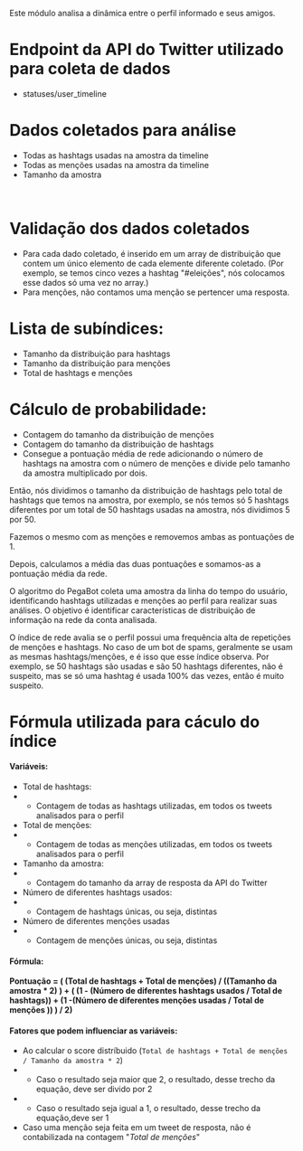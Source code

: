 Este módulo analisa a dinâmica entre o perfil informado e seus amigos.

# Endpoint da API do Twitter utilizado para coleta de dados
* statuses/user_timeline

# Dados coletados para análise
* Todas as hashtags usadas na amostra da timeline
* Todas as menções usadas na amostra da timeline
* Tamanho da amostra
<br />

# Validação dos dados coletados
* Para cada dado coletado, é inserido em um array de distribuição que contem um único elemento  de cada elemente diferente coletado. (Por exemplo, se temos cinco vezes a hashtag "#eleições", nós colocamos esse dados só uma vez no array.)
* Para menções, não contamos uma menção se pertencer uma resposta.

# Lista de subíndices:

- Tamanho da distribuição para hashtags
- Tamanho da distribuição para menções
- Total de hashtags e menções

# Cálculo de probabilidade:

- Contagem do tamanho da distribuição de menções
- Contagem do tamanho da distribuição de hashtags
- Consegue a pontuação média de rede adicionando o número de hashtags na amostra com o número de menções e divide pelo tamanho da amostra multiplicado por dois.

Então, nós dividimos o tamanho da distribuição de hashtags pelo total de hashtags que temos na amostra, por exemplo, se nós temos só 5 hashtags diferentes por um total de 50 hashtags usadas na amostra, nós dividimos 5 por 50. 

Fazemos o mesmo com as menções e removemos ambas as pontuações de 1.

Depois, calculamos a média das duas pontuações e somamos-as a pontuação média da rede.

O algoritmo do PegaBot coleta uma amostra da linha do tempo do usuário, identificando hashtags utilizadas e menções ao perfil para realizar suas análises. O objetivo é identificar características de distribuição de informação na rede da conta analisada.

O índice de rede avalia se o perfil possui uma frequência alta de repetições de menções e hashtags. No caso de um bot de spams, geralmente se usam as mesmas hashtags/menções, e é isso que esse índice observa. Por exemplo, se 50 hashtags são usadas e são 50 hashtags diferentes, não é suspeito, mas se só uma hashtag é usada 100% das vezes, então é muito suspeito.

# Fórmula utilizada para cáculo do índice

#### Variáveis:
* Total de hashtags: 
* * Contagem de todas as hashtags utilizadas, em todos os tweets analisados para o perfil
* Total de menções: 
* * Contagem de todas as menções utilizadas, em todos os tweets analisados para o perfil
* Tamanho da amostra:
* * Contagem do tamanho da array de resposta da API do Twitter
* Número de diferentes hashtags usados:
* * Contagem de hashtags únicas, ou seja, distintas
* Número de diferentes menções usadas
* * Contagem de menções únicas, ou seja, distintas

#### Fórmula:
**Pontuação = ( (Total de hashtags + Total de menções) / ((Tamanho da amostra * 2) ) + ( (1 - (Número de diferentes hashtags usados / Total de hashtags)) + (1 -(Número de diferentes menções usadas / Total de menções )) ) / 2)**

#### Fatores que podem influenciar as variáveis:
* Ao calcular o score distríbuido (`Total de hashtags + Total de menções / Tamanho da amostra * 2`)
* * Caso o resultado seja maior que 2, o resultado, desse trecho da equação, deve ser divido por 2
* * Caso o resultado seja igual a 1, o resultado, desse trecho da equação,deve ser 1
* Caso uma menção seja feita em um tweet de resposta, não é contabilizada na contagem "*Total de menções*"
